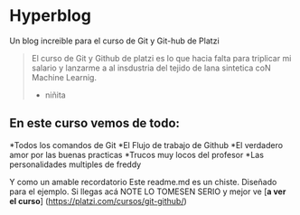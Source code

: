# Hyperblog
Un blog increible para el curso de Git y Git-hub de Platzi

>El curso  de Git y Github de platzi es lo que hacia falta  para triplicar mi salario y lanzarme a al insdustria del tejido de lana sintetica coN Machine Learnig.
> - niñita

## En este curso vemos de todo:
*Todos los comandos de Git
*El Flujo de trabajo de Github
*El verdadero amor por las buenas practicas
*Trucos muy locos del profesor
*Las personalidades multiples de freddy

Y como un amable recordatorio Este readme.md es un chiste. Diseñado para el ejemplo. Si llegas acá NOTE LO TOMESEN SERIO y mejor ve [**a ver el curso**] (https://platzi.com/cursos/git-github/)    
